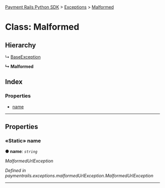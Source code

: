 [Payment Rails Python SDK](../README.md) > [Exceptions](../modules/exceptions.md) > [Malformed](../classes/exceptions.malformed.md)



# Class: Malformed

## Hierarchy


↳  [BaseException](exceptions.baseexception.md)

**↳ Malformed**







## Index

### Properties

* [name](exceptions.malformed.md#name)



---
## Properties
<a id="name"></a>

### «Static» name

**●  name**:  *`string`* 

*MalformedUrlException*

*Defined in paymentrails.exceptions.malformedUrlException.MalformedUrlException*





___